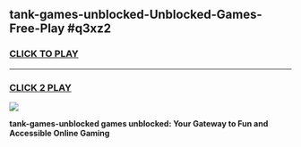 
## tank-games-unblocked-Unblocked-Games-Free-Play #q3xz2
<h3>
<a href="https://us.freeplayer.one?title=tank-games-unblocked&ref=9M">CLICK TO PLAY</a></h3>
<hr>

<h3>
<a href="https://us.freeplayer.one?title=tank-games-unblocked&ref=9M">CLICK 2 PLAY</a>
  
</h3>

<a href="https://us.freeplayer.one?title=tank-games-unblocked&ref=9M"><img src="https://clearcache.store/games.png"></a>


**tank-games-unblocked games unblocked: Your Gateway to Fun and Accessible Online Gaming**
